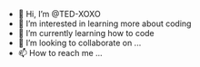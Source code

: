 - 👋 Hi, I’m @TED-XOXO
- 👀 I’m interested in learning more about coding 
- 🌱 I’m currently learning how to code
- 💞️ I’m looking to collaborate on ...
- 📫 How to reach me ...

<!---
TED-XOXO/TED-XOXO is a ✨ special ✨ repository because its `README.md` (this file) appears on your GitHub profile.
You can click the Preview link to take a look at your changes.
--->
